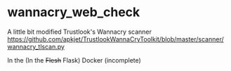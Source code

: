 # wannacry_web_check

A little bit modified Trustlook's Wannacry scanner  https://github.com/apkjet/TrustlookWannaCryToolkit/blob/master/scanner/wannacry_tlscan.py

In the (In the ~~Flesh~~ Flask) Docker (incomplete)
